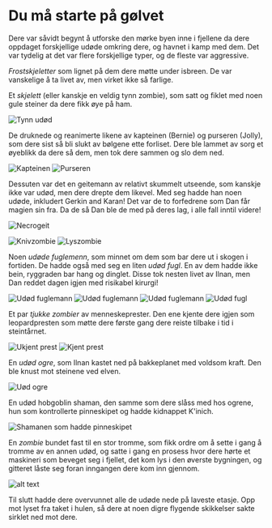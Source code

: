# Du må starte på gølvet

Dere var såvidt begynt å utforske den mørke byen inne i fjellene da dere oppdaget forskjellige udøde omkring dere, og havnet i kamp med dem. Det var tydelig at det var flere forskjellige typer, og de fleste var aggressive. 

*Frostskjeletter* som lignet på dem dere møtte under isbreen. De var vanskelige å ta livet av, men virket ikke så farlige.

Et *skjelett* (eller kanskje en veldig tynn zombie), som satt og fiklet med noen gule steiner da dere fikk øye på ham.
 
![Tynn udød](images/skinny_skeleton.png)

De druknede og reanimerte likene av kapteinen (Bernie) og purseren (Jolly), som dere sist så bli slukt av bølgene ette forliset. Dere ble lammet av sorg et øyeblikk da dere så dem, men tok dere sammen og slo dem ned.
 
![Kapteinen](images/drowned_zombie.png)
![Purseren](images/drowned_1.png)

Dessuten var det en geitemann av relativt skummelt utseende, som kanskje ikke var udød, men dere drepte dem likevel. Med seg hadde han noen udøde, inkludert Gerkin and Karan! Det var de to forfedrene som Dan får magien sin fra. Da de så Dan ble de med på deres lag, i alle fall inntil videre!
  
![Necrogeit](images/goatman_necromancer.png) 

![Knivzombie](images/too_many_knives.png)
![Lyszombie](images/hunter_moonlight.png)

Noen *udøde fuglemenn*, som minnet om dem som bar dere ut i skogen i fortiden. De hadde også med seg en liten *udød fugl*. En av dem hadde ikke bein, ryggraden bar hang og dinglet. Disse tok nesten livet av Ilnan, men Dan reddet dagen igjen med risikabel kirurgi! 
 
![Udød fuglemann](images/undead_flyer.png)
![Udød fuglemann](images/undead_flyer_2.png)
![Udød fuglemann](images/undead_flyer_3.png)
![Udød fugl](images/undead_bird.png)

Et par *tjukke zombier* av menneskeprester. Den ene kjente dere igjen som leopardpresten som møtte dere første gang dere reiste tilbake i tid i steintårnet.
 
![Ukjent prest](images/fat_zombie_1.png)
![Kjent prest](images/fat_zombie_2.png)

En *udød ogre*, som Ilnan kastet ned på bakkeplanet med voldsom kraft. Den ble knust mot steinene ved elven.

![Uød ogre](images/zombie_hulk2.png)

En udød hobgoblin shaman, den samme som dere slåss med hos ogrene, hun som kontrollerte pinneskipet og hadde kidnappet K'inich.
 
![Shamanen som hadde pinneskipet](images/hobgoblin_lich_woman.png)

En *zombie* bundet fast til en stor tromme, som fikk ordre om å sette i gang å tromme av en annen udød, og satte i gang en prosess hvor dere hørte et maskineri som beveget seg i fjellet, det kom lys i den øverste bygningen, og gitteret låste seg foran inngangen dere kom inn gjennom.

![alt text](images/drumzombie.png)

Til slutt hadde dere overvunnet alle de udøde nede på laveste etasje. Opp mot lyset fra taket i hulen, så dere at noen digre flygende skikkelser sakte sirklet ned mot dere.


